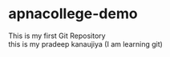 # apnacollege-demo
This is my first Git Repository
<br>
this is my pradeep kanaujiya (I am learning git)
